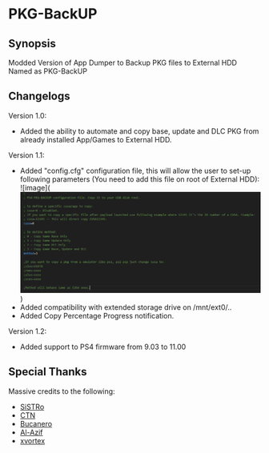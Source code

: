 # PKG-BackUP

## Synopsis
Modded Version of App Dumper to Backup PKG files to External HDD Named as PKG-BackUP

## Changelogs
Version 1.0:
- Added the ability to automate and copy base, update and DLC PKG from already installed App/Games to External HDD.

Version 1.1:
- Added "config.cfg" configuration file, this will allow the user to set-up following parameters (You need to add this file on root of External HDD):
  ![image](![alt text](image.png))
- Added compatibility with extended storage drive on /mnt/ext0/..
- Added Copy Percentage Progress notification.

Version 1.2:
- Added support to PS4 firmware from 9.03 to 11.00

## Special Thanks
Massive credits to the following:
- [SiSTRo](https://github.com/SiSTR0)
- [CTN](https://github.com/ctn123)
- [Bucanero](https://github.com/bucanero)
- [Al-Azif](https://github.com/Al-Azif)
- [xvortex](https://github.com/xvortex/ps4-dumper-vtx)




